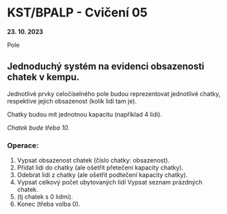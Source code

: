 # KST/BPALP - Cvičení 05

**23. 10. 2023**

Pole

## Jednoduchý systém na evidenci obsazenosti chatek v kempu. 
Jednotlivé prvky celočíselného pole budou reprezentovat jednotlivé chatky, respektive jejich obsazenost (kolik lidí tam je). 

Chatky budou mít jednotnou kapacitu (například 4 lidi). 

_Chatek bude třeba 10._ 

### Operace:

1. Vypsat obsazenost chatek (číslo chatky: obsazenost).
2. Přidat lidi do chatky (ale ošetřit přetečení kapacity chatky).
3. Odebrat lidi z chatky (ale ošetřit podtečení kapacity chatky).
4. Vypsat celkový počet ubytovaných lidí Vypsat seznam prázdných chatek.
5. (tj chatek s 0 lidmi).
6. Konec (třeba volba 0).